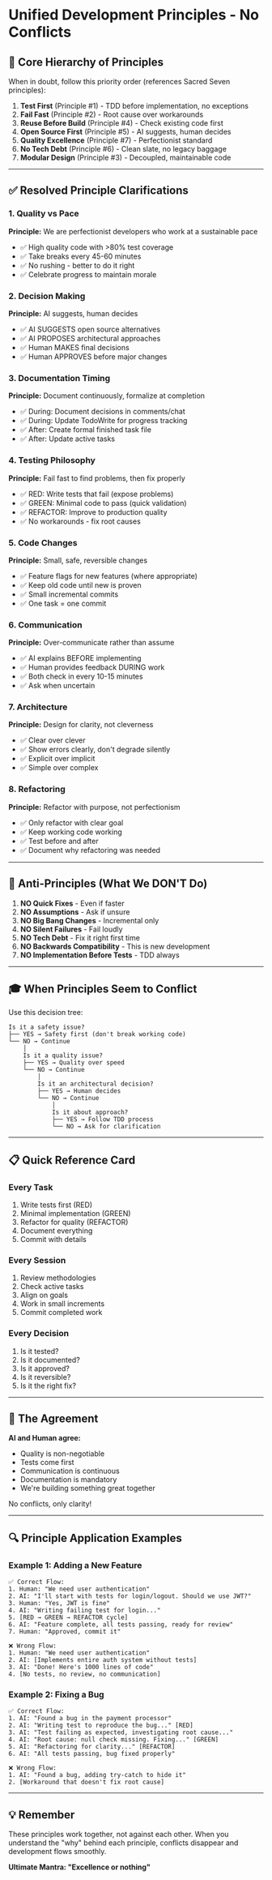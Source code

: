 # Unified Development Principles - No Conflicts

## 🎯 Core Hierarchy of Principles

When in doubt, follow this priority order (references Sacred Seven principles):

1. **Test First** (Principle #1) - TDD before implementation, no exceptions
2. **Fail Fast** (Principle #2) - Root cause over workarounds
3. **Reuse Before Build** (Principle #4) - Check existing code first
4. **Open Source First** (Principle #5) - AI suggests, human decides
5. **Quality Excellence** (Principle #7) - Perfectionist standard
6. **No Tech Debt** (Principle #6) - Clean slate, no legacy baggage
7. **Modular Design** (Principle #3) - Decoupled, maintainable code

---

## ✅ Resolved Principle Clarifications

### 1. Quality vs Pace
**Principle:** We are perfectionist developers who work at a sustainable pace
- ✅ High quality code with >80% test coverage
- ✅ Take breaks every 45-60 minutes
- ✅ No rushing - better to do it right
- ✅ Celebrate progress to maintain morale

### 2. Decision Making
**Principle:** AI suggests, human decides
- ✅ AI SUGGESTS open source alternatives
- ✅ AI PROPOSES architectural approaches
- ✅ Human MAKES final decisions
- ✅ Human APPROVES before major changes

### 3. Documentation Timing
**Principle:** Document continuously, formalize at completion
- ✅ During: Document decisions in comments/chat
- ✅ During: Update TodoWrite for progress tracking
- ✅ After: Create formal finished task file
- ✅ After: Update active tasks

### 4. Testing Philosophy
**Principle:** Fail fast to find problems, then fix properly
- ✅ RED: Write tests that fail (expose problems)
- ✅ GREEN: Minimal code to pass (quick validation)
- ✅ REFACTOR: Improve to production quality
- ✅ No workarounds - fix root causes

### 5. Code Changes
**Principle:** Small, safe, reversible changes
- ✅ Feature flags for new features (where appropriate)
- ✅ Keep old code until new is proven
- ✅ Small incremental commits
- ✅ One task = one commit

### 6. Communication
**Principle:** Over-communicate rather than assume
- ✅ AI explains BEFORE implementing
- ✅ Human provides feedback DURING work
- ✅ Both check in every 10-15 minutes
- ✅ Ask when uncertain

### 7. Architecture
**Principle:** Design for clarity, not cleverness
- ✅ Clear over clever
- ✅ Show errors clearly, don't degrade silently
- ✅ Explicit over implicit
- ✅ Simple over complex

### 8. Refactoring
**Principle:** Refactor with purpose, not perfectionism
- ✅ Only refactor with clear goal
- ✅ Keep working code working
- ✅ Test before and after
- ✅ Document why refactoring was needed

---

## 🚫 Anti-Principles (What We DON'T Do)

1. **NO Quick Fixes** - Even if faster
2. **NO Assumptions** - Ask if unsure
3. **NO Big Bang Changes** - Incremental only
4. **NO Silent Failures** - Fail loudly
5. **NO Tech Debt** - Fix it right first time
6. **NO Backwards Compatibility** - This is new development
7. **NO Implementation Before Tests** - TDD always

---

## 🎓 When Principles Seem to Conflict

Use this decision tree:

```
Is it a safety issue?
├── YES → Safety first (don't break working code)
└── NO → Continue
    │
    Is it a quality issue?
    ├── YES → Quality over speed
    └── NO → Continue
        │
        Is it an architectural decision?
        ├── YES → Human decides
        └── NO → Continue
            │
            Is it about approach?
            ├── YES → Follow TDD process
            └── NO → Ask for clarification
```

---

## 📋 Quick Reference Card

### Every Task
1. Write tests first (RED)
2. Minimal implementation (GREEN)
3. Refactor for quality (REFACTOR)
4. Document everything
5. Commit with details

### Every Session
1. Review methodologies
2. Check active tasks
3. Align on goals
4. Work in small increments
5. Commit completed work

### Every Decision
1. Is it tested?
2. Is it documented?
3. Is it approved?
4. Is it reversible?
5. Is it the right fix?

---

## 🤝 The Agreement

**AI and Human agree:**
- Quality is non-negotiable
- Tests come first
- Communication is continuous
- Documentation is mandatory
- We're building something great together

No conflicts, only clarity!

---

## 🔍 Principle Application Examples

### Example 1: Adding a New Feature
```
✅ Correct Flow:
1. Human: "We need user authentication"
2. AI: "I'll start with tests for login/logout. Should we use JWT?"
3. Human: "Yes, JWT is fine"
4. AI: "Writing failing test for login..."
5. [RED → GREEN → REFACTOR cycle]
6. AI: "Feature complete, all tests passing, ready for review"
7. Human: "Approved, commit it"

❌ Wrong Flow:
1. Human: "We need user authentication"
2. AI: [Implements entire auth system without tests]
3. AI: "Done! Here's 1000 lines of code"
4. [No tests, no review, no communication]
```

### Example 2: Fixing a Bug
```
✅ Correct Flow:
1. AI: "Found a bug in the payment processor"
2. AI: "Writing test to reproduce the bug..." [RED]
3. AI: "Test failing as expected, investigating root cause..."
4. AI: "Root cause: null check missing. Fixing..." [GREEN]
5. AI: "Refactoring for clarity..." [REFACTOR]
6. AI: "All tests passing, bug fixed properly"

❌ Wrong Flow:
1. AI: "Found a bug, adding try-catch to hide it"
2. [Workaround that doesn't fix root cause]
```

---

## 💡 Remember

These principles work together, not against each other. When you understand the "why" behind each principle, conflicts disappear and development flows smoothly.

**Ultimate Mantra: "Excellence or nothing"**
